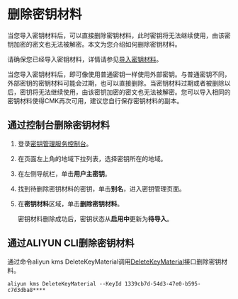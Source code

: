 # 删除密钥材料

当您导入密钥材料后，可以直接删除密钥材料，此时密钥将无法继续使用，由该密钥加密的密文也无法被解密。本文为您介绍如何删除密钥材料。

请确保您已经导入密钥材料，详情请参见[导入密钥材料](/intl.zh-CN/密钥服务/密钥种类/使用对称密钥/导入密钥材料.md)。

当您导入密钥材料后，即可像使用普通密钥一样使用外部密钥。与普通密钥不同，外部密钥的密钥材料可能会过期，也可以直接删除。当密钥材料过期或者被删除以后，密钥将无法继续使用，由该密钥加密的密文也无法被解密。您可以导入相同的密钥材料使得CMK再次可用，建议您自行保存密钥材料的副本。

## 通过控制台删除密钥材料

1.  登录[密钥管理服务控制台](https://kms.console.aliyun.com)。

2.  在页面左上角的地域下拉列表，选择密钥所在的地域。

3.  在左侧导航栏，单击**用户主密钥**。

4.  找到待删除密钥材料的密钥，单击**别名**，进入密钥管理页面。

5.  在**密钥材料**区域，单击**删除密钥材料**。

    密钥材料删除成功后，密钥状态从**启用中**更新为**待导入**。


## 通过ALIYUN CLI删除密钥材料

通过命令aliyun kms DeleteKeyMaterial调用[DeleteKeyMaterial](/intl.zh-CN/API参考/密钥/DeleteKeyMaterial.md)接口删除密钥材料。

```
aliyun kms DeleteKeyMaterial --KeyId 1339cb7d-54d3-47e0-b595-c7d3dba8****      
```

